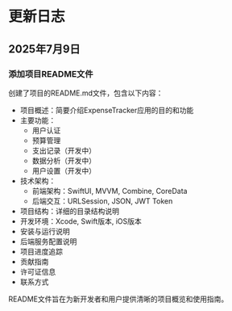 # 更新日志

## 2025年7月9日

### 添加项目README文件

创建了项目的README.md文件，包含以下内容：

- 项目概述：简要介绍ExpenseTracker应用的目的和功能
- 主要功能：
  - 用户认证
  - 预算管理
  - 支出记录（开发中）
  - 数据分析（开发中）
  - 用户设置（开发中）
- 技术架构：
  - 前端架构：SwiftUI, MVVM, Combine, CoreData
  - 后端交互：URLSession, JSON, JWT Token
- 项目结构：详细的目录结构说明
- 开发环境：Xcode, Swift版本, iOS版本
- 安装与运行说明
- 后端服务配置说明
- 项目进度追踪
- 贡献指南
- 许可证信息
- 联系方式

README文件旨在为新开发者和用户提供清晰的项目概览和使用指南。 